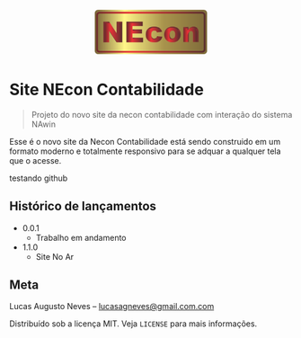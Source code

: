 <h1 align="center">
 	<br>
 	  <img width="200" src="https://github.com/LucasAugustoNeves/Site-Necon1.0/blob/main/_img/NEconLogo1.png" alt="awesome">
 	<br>
</h1>

# Site NEcon Contabilidade
> Projeto do novo site da necon contabilidade com interação do sistema NAwin

Esse é o novo site da Necon Contabilidade está sendo construido em um formato moderno e totalmente responsivo para se adquar a qualquer tela que o acesse.

testando github

## Histórico de lançamentos


* 0.0.1
    * Trabalho em andamento
* 1.1.0
    *  Site No Ar


## Meta

Lucas Augusto Neves –  lucasagneves@gmail.com.com

Distribuído sob a licença MIT. Veja `LICENSE` para mais informações.


